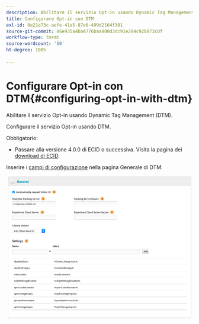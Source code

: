 ```yaml
---
description: Abilitare il servizio Opt-in usando Dynamic Tag Management (DTM).
title: Configurare Opt-in con DTM
exl-id: 0e21e73c-aefe-41a5-87e6-499d2164f301
source-git-commit: 06e935a4ba4776baa900d3dc91e294c92b873c0f
workflow-type: tm+mt
source-wordcount: '50'
ht-degree: 100%

---
```


# Configurare Opt-in con DTM{#configuring-opt-in-with-dtm}

Abilitare il servizio Opt-in usando Dynamic Tag Management (DTM).

Configurare il servizio Opt-in usando DTM.

Obbligatorio:

* Passare alla versione 4.0.0 di ECID o successiva. Visita la pagina dei [download di ECID](https://github.com/Adobe-Marketing-Cloud/id-service/releases).

Inserire i [campi di configurazione](/help/implementation-guides/opt-in-service/api.md) nella pagina Generale di DTM.

![](assets/DTM-example.png)
